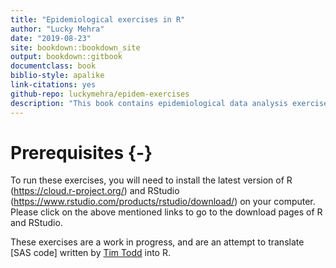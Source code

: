 ```yaml
--- 
title: "Epidemiological exercises in R"
author: "Lucky Mehra"
date: "2019-08-23"
site: bookdown::bookdown_site
output: bookdown::gitbook
documentclass: book
biblio-style: apalike
link-citations: yes
github-repo: luckymehra/epidem-exercises
description: "This book contains epidemiological data analysis exercises in R. These are written for students of PLPTH 905 (Ecology and Epidemiology of Plant Pathogens) offered in even springs at Kansas State University."
---
```


# Prerequisites {-}

To run these exercises, you will need to install the latest version of R (<https://cloud.r-project.org/>) and RStudio (<https://www.rstudio.com/products/rstudio/download/>) on your computer. Please click on the above mentioned links to go to the download pages of R and RStudio.

These exercises are a work in progress, and are an attempt to translate [SAS code] written by [Tim Todd](https://www.plantpath.k-state.edu/people/faculty/todd-timothy/) into R.


